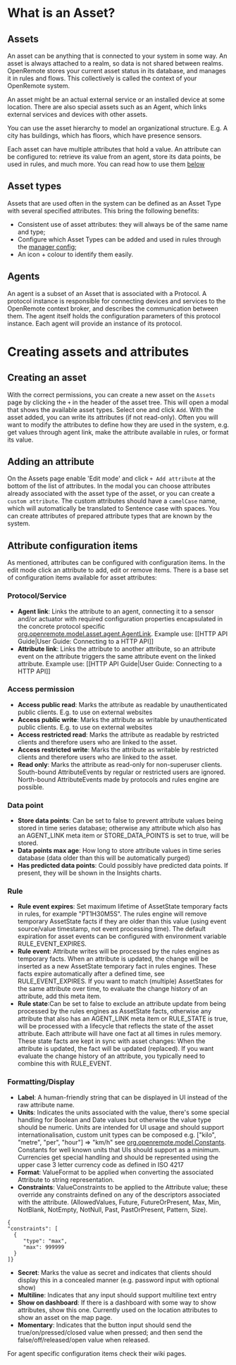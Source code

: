 # What is an Asset?
## Assets
An asset can be anything that is connected to your system in some way. An asset is always attached to a realm, so data is not shared between realms. OpenRemote stores your current asset status in its database, and manages it in rules and flows. This collectively is called the context of your OpenRemote system.

An asset might be an actual external service or an installed device at some location. There are also special assets such as an Agent, which links external services and devices with other assets.

You can use the asset hierarchy to model an organizational structure. E.g. A city has buildings, which has floors, which have presence sensors.

Each asset can have multiple attributes that hold a value. An attribute can be configured to: retrieve its value from an agent, store its data points, be used in rules, and much more. You can read how to use them [below](#how-to-create-an-asset-attribute-and-its-configuration-items)

## Asset types
Assets that are used often in the system can be defined as an Asset Type with several specified attributes.
This bring the following benefits:
- Consistent use of asset attributes: they will always be of the same name and type;
- Configure which Asset Types can be added and used in rules through the [manager config](https://github.com/openremote/openremote/wiki/User-Guide%3A-Custom-deployment);
- An icon + colour to identify them easily.

## Agents
An agent is a subset of an Asset that is associated with a Protocol. A protocol instance is responsible for connecting devices and services to the OpenRemote context broker, and describes the communication between them. The agent itself holds the configuration parameters of this protocol instance. Each agent will provide an instance of its protocol.

# Creating assets and attributes

## Creating an asset
With the correct permissions, you can create a new asset on the `Assets` page by clicking the `+` in the header of the asset tree. This will open a modal that shows the available asset types. Select one and click `Add`. With the asset added, you can write its attributes (if not read-only). Often you will want to modify the attributes to define how they are used in the system, e.g. get values through agent link, make the attribute available in rules, or format its value.

## Adding an attribute
On the Assets page enable 'Edit mode' and click `+ Add attribute` at the bottom of the list of attributes. In the modal you can choose attributes already associated with the asset type of the asset, or you can create a `custom attribute`. The custom attributes should have a `camelCase` name, which will automatically be translated to Sentence case with spaces. You can create attributes of prepared attribute types that are known by the system.

## Attribute configuration items
As mentioned, attributes can be configured with configuration items. In the edit mode click an attribute to add, edit or remove items. There is a base set of configuration items available for asset attributes:

### Protocol/Service
* **Agent link**: Links the attribute to an agent, connecting it to a sensor and/or actuator with required configuration properties encapsulated in the concrete protocol specific [org.openremote.model.asset.agent.AgentLink](../../blob/master/model/src/main/java/org/openremote/model/asset/agent/AgentLink.java). Example use: [[HTTP API Guide|User Guide: Connecting to a HTTP API]]
* **Attribute link**: Links the attribute to another attribute, so an attribute event on the attribute triggers the same attribute event on the linked attribute. Example use: [[HTTP API Guide|User Guide: Connecting to a HTTP API]]

### Access permission
* **Access public read**: Marks the attribute as readable by unauthenticated public clients. E.g. to use on external websites
* **Access public write**: Marks the attribute as writable by unauthenticated public clients. E.g. to use on external websites
* **Access restricted read**: Marks the attribute as readable by restricted clients and therefore users who are linked to the asset.
* **Access restricted write**: Marks the attribute as writable by restricted clients and therefore users who are linked to the asset.
* **Read only**: Marks the attribute as read-only for non-superuser clients. South-bound AttributeEvents by regular or restricted users are ignored. North-bound AttributeEvents made by protocols and rules engine are possible.

### Data point
* **Store data points**: Can be set to false to prevent attribute values being stored in time series database; otherwise any attribute which also has an AGENT_LINK meta item or STORE_DATA_POINTS is set to true, will be stored.
* **Data points max age**: How long to store attribute values in time series database (data older than this will be automatically purged)
* **Has predicted data points**: Could possibly have predicted data points. If present, they will be shown in the Insights charts.

### Rule
* **Rule event expires**: Set maximum lifetime of AssetState temporary facts in rules, for example "PT1H30M5S". The rules engine will remove temporary AssetState facts if they are older than this value (using event source/value timestamp, not event processing time). The default expiration for asset events can be configured with environment variable RULE_EVENT_EXPIRES.
* **Rule event**: Attribute writes will be processed by the rules engines as temporary facts. When an attribute is updated, the change will be inserted as a new AssetState temporary fact in rules engines. These facts expire automatically after a defined time, see RULE_EVENT_EXPIRES. If you want to match (multiple) AssetStates for the same attribute over time, to evaluate the change history of an attribute, add this meta item.
* **Rule state**:Can be set to false to exclude an attribute update from being processed by the rules engines as AssetState facts, otherwise any attribute that also has an AGENT_LINK meta item or RULE_STATE is true, will be processed with a lifecycle that reflects the state of the asset attribute. Each attribute will have one fact at all times in rules memory. These state facts are kept in sync with asset changes: When the attribute is updated, the fact will be updated (replaced). If you want evaluate the change history of an attribute, you typically need to combine this with RULE_EVENT.

### Formatting/Display
* **Label**: A human-friendly string that can be displayed in UI instead of the raw attribute name.
* **Units**: Indicates the units associated with the value, there's some special handling for Boolean and Date values but otherwise the value type should be numeric. Units are intended for UI usage and should support internationalisation, custom unit types can be composed e.g. ["kilo", "metre", "per", "hour"] => "km/h" see [org.openremote.model.Constants](../../blob/master/model/src/main/java/org/openremote/model/Constants.java). Constants for well known units that UIs should support as a minimum. Currencies get special handling and should be represented using the upper case 3 letter currency code as defined in ISO 4217
* **Format**: ValueFormat to be applied when converting the associated Attribute to string representation.
* **Constraints**: ValueConstraints to be applied to the Attribute value; these override any constraints defined on any of the descriptors associated with the attribute. (AllowedValues, Future, FutureOrPresent, Max, Min, NotBlank, NotEmpty, NotNull, Past, PastOrPresent, Pattern, Size).
```
{
"constraints": [
  {
     "type": "max",
     "max": 999999
  }
]}
```

* **Secret**: Marks the value as secret and indicates that clients should display this in a concealed manner (e.g. password input with optional show)
* **Multiline**: Indicates that any input should support multiline text entry
* **Show on dashboard**: If there is a dashboard with some way to show attributes, show this one. Currently used on the location attributes to show an asset on the map page.
* **Momentary**: Indicates that the button input should send the true/on/pressed/closed value when pressed; and then send the false/off/released/open value when released.

For agent specific configuration items check their wiki pages.